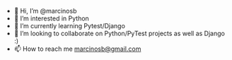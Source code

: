 - 👋 Hi, I’m @marcinosb
- 👀 I’m interested in Python
- 🌱 I’m currently learning Pytest/Django
- 💞️ I’m looking to collaborate on Python/PyTest projects as well as Django :)
- 📫 How to reach me marcinosb@gmail.com

<!---
marcinosb/marcinosb is a ✨ special ✨ repository because its `README.md` (this file) appears on your GitHub profile.
You can click the Preview link to take a look at your changes.
--->
